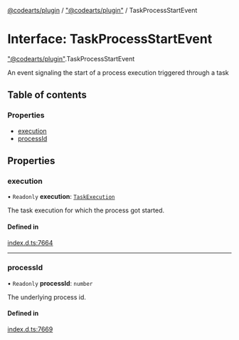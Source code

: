 [@codearts/plugin](../README.md) / ["@codearts/plugin"](../modules/_codearts_plugin_.md) / TaskProcessStartEvent

# Interface: TaskProcessStartEvent

["@codearts/plugin"](../modules/_codearts_plugin_.md).TaskProcessStartEvent

An event signaling the start of a process execution
triggered through a task

## Table of contents

### Properties

- [execution](codearts_plugin_.TaskProcessStartEvent.md#execution)
- [processId](codearts_plugin_.TaskProcessStartEvent.md#processid)

## Properties

### execution

• `Readonly` **execution**: [`TaskExecution`](codearts_plugin_.TaskExecution.md)

The task execution for which the process got started.

#### Defined in

[index.d.ts:7664](https://github.com/huaweicloud/cloudide-plugin-api/blob/5055bbd/index.d.ts#L7664)

___

### processId

• `Readonly` **processId**: `number`

The underlying process id.

#### Defined in

[index.d.ts:7669](https://github.com/huaweicloud/cloudide-plugin-api/blob/5055bbd/index.d.ts#L7669)
